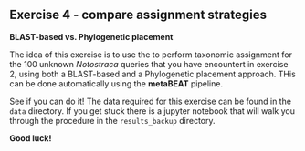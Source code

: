 ## Exercise 4 - compare assignment strategies ##

__BLAST-based vs. Phylogenetic placement__

The idea of this exercise is to use the to perform taxonomic assignment for the 100 unknown _Notostraca_ queries that you have encountert in exercise 2, using both a BLAST-based and a Phylogenetic placement approach. THis can be done automatically using the __metaBEAT__ pipeline.
 
See if you can do it!
The data required for this exercise can be found in the `data` directory. If you get stuck there is a jupyter notebook that will walk you through the procedure in the `results_backup` directory.

__Good luck!__
